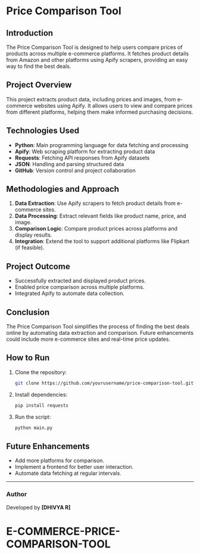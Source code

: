 # Price Comparison Tool

## Introduction
The Price Comparison Tool is designed to help users compare prices of products across multiple e-commerce platforms. It fetches product details from Amazon and other platforms using Apify scrapers, providing an easy way to find the best deals.

## Project Overview
This project extracts product data, including prices and images, from e-commerce websites using Apify. It allows users to view and compare prices from different platforms, helping them make informed purchasing decisions.

## Technologies Used
- **Python**: Main programming language for data fetching and processing
- **Apify**: Web scraping platform for extracting product data
- **Requests**: Fetching API responses from Apify datasets
- **JSON**: Handling and parsing structured data
- **GitHub**: Version control and project collaboration

## Methodologies and Approach
1. **Data Extraction**: Use Apify scrapers to fetch product details from e-commerce sites.
2. **Data Processing**: Extract relevant fields like product name, price, and image.
3. **Comparison Logic**: Compare product prices across platforms and display results.
4. **Integration**: Extend the tool to support additional platforms like Flipkart (if feasible).

## Project Outcome
- Successfully extracted and displayed product prices.
- Enabled price comparison across multiple platforms.
- Integrated Apify to automate data collection.

## Conclusion
The Price Comparison Tool simplifies the process of finding the best deals online by automating data extraction and comparison. Future enhancements could include more e-commerce sites and real-time price updates.

## How to Run
1. Clone the repository:
   ```bash
   git clone https://github.com/yourusername/price-comparison-tool.git
   ```
2. Install dependencies:
   ```bash
   pip install requests
   ```
3. Run the script:
   ```bash
   python main.py
   ```

## Future Enhancements
- Add more platforms for comparison.
- Implement a frontend for better user interaction.
- Automate data fetching at regular intervals.

---
### Author
Developed by **[DHIVYA R]**

# E-COMMERCE-PRICE-COMPARISON-TOOL

